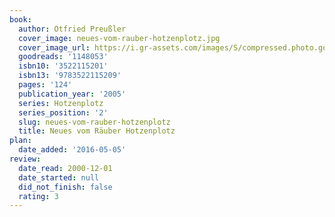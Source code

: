 ```yaml
---
book:
  author: Otfried Preußler
  cover_image: neues-vom-rauber-hotzenplotz.jpg
  cover_image_url: https://i.gr-assets.com/images/S/compressed.photo.goodreads.com/books/1421423300l/1148053._SX98_.jpg
  goodreads: '1148053'
  isbn10: '3522115201'
  isbn13: '9783522115209'
  pages: '124'
  publication_year: '2005'
  series: Hotzenplotz
  series_position: '2'
  slug: neues-vom-rauber-hotzenplotz
  title: Neues vom Räuber Hotzenplotz
plan:
  date_added: '2016-05-05'
review:
  date_read: 2000-12-01
  date_started: null
  did_not_finish: false
  rating: 3
---
```


